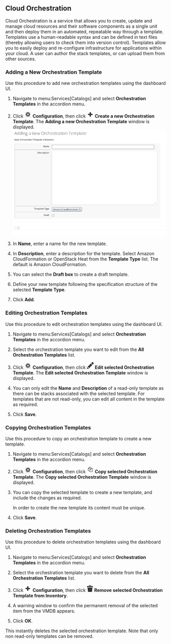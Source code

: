 ## Cloud Orchestration

Cloud Orchestration is a service that allows you to create, update and
manage cloud resources and their software components as a single unit
and then deploy them in an automated, repeatable way through a template.
Templates use a human-readable syntax and can be defined in text files
(thereby allowing users to check them into version control). Templates
allow you to easily deploy and re-configure infrastructure for
applications within your cloud. A user can author the stack templates,
or can upload them from other sources.

### Adding a New Orchestration Template

Use this procedure to add new orchestration templates using the
dashboard UI.

1.  Navigate to menu:Services\[Catalogs\] and select **Orchestration
    Templates** in the accordion menu.

2.  Click ![Configuration](/images/1847.png) **Configuration**, then
    click ![Green\_Plus\_Sign](/images/1848.png) **Create a new
    Orchestration Template**. The **Adding a new Orchestration
    Template** window is displayed.
    ![Adding\_a\_new\_Orchestration\_Template](/images/7148.png)

3.  In **Name**, enter a name for the new template.

4.  In **Description**, enter a description for the template. Select
    Amazon CloudFormation or OpenStack Heat from the **Template Type**
    list. The default is Amazon CloudFormation.

5.  You can select the **Draft box** to create a draft template.

6.  Define your new template following the specification structure of
    the selected **Template Type**.

7.  Click **Add**.

### Editing Orchestration Templates

Use this procedure to edit orchestration templates using the dashboard
UI.

1.  Navigate to menu:Services\[Catalogs\] and select **Orchestration
    Templates** in the accordion menu.

2.  Select the orchestration template you want to edit from the **All
    Orchestration Templates** list.

3.  Click ![Configuration](/images/1847.png) **Configuration**, then
    click ![Edit\_Sign](/images/1851.png) **Edit selected Orchestration
    Template**. The **Edit selected Orchestration Template** window is
    displayed.

4.  You can only edit the **Name** and **Description** of a read-only
    template as there can be stacks associated with the selected
    template. For templates that are not read-only, you can edit all
    content in the template as required.

5.  Click **Save**.

### Copying Orchestration Templates

Use this procedure to copy an orchestration template to create a new
template.

1.  Navigate to menu:Services\[Catalogs\] and select **Orchestration
    Templates** in the accordion menu.

2.  Click ![Configuration](/images/1847.png) **Configuration**, then
    click ![Copy](/images/1859.png) **Copy selected Orchestration
    Template**. The **Copy selected Orchestration Template** window is
    displayed.

3.  You can copy the selected template to create a new template, and
    include the changes as required.

    <div class="note">

    In order to create the new template its content must be unique.

    </div>

4.  Click **Save**.

### Deleting Orchestration Templates

Use this procedure to delete orchestration templates using the dashboard
UI.

1.  Navigate to menu:Services\[Catalogs\] and select **Orchestration
    Templates** in the accordion menu.

2.  Select the orchestration template you want to delete from the **All
    Orchestration Templates** list.

3.  Click ![Configuration](/images/1848.png) **Configuration**, then
    click ![Delete](/images/1861.png) **Remove selected Orchestration
    Template from Inventory**.

4.  A warning window to confirm the permanent removal of the selected
    item from the VMDB appears.

5.  Click **OK**.

This instantly deletes the selected orchestration template. Note that
only non read-only templates can be removed.
